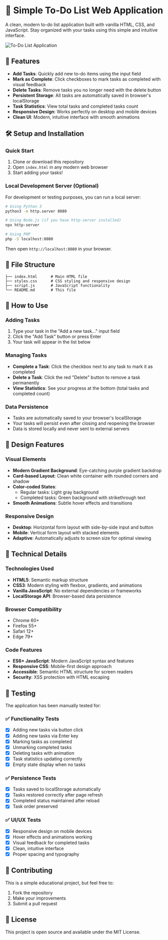 # 📝 Simple To-Do List Web Application

A clean, modern to-do list application built with vanilla HTML, CSS, and JavaScript. Stay organized with your tasks using this simple and intuitive interface.

![To-Do List Application](https://github.com/user-attachments/assets/d73102f1-2b1e-4120-bfde-7a4d608cf7b1)

## 🚀 Features

- **Add Tasks**: Quickly add new to-do items using the input field
- **Mark as Complete**: Click checkboxes to mark tasks as completed with visual feedback
- **Delete Tasks**: Remove tasks you no longer need with the delete button
- **Persistent Storage**: All tasks are automatically saved in browser's localStorage
- **Task Statistics**: View total tasks and completed tasks count
- **Responsive Design**: Works perfectly on desktop and mobile devices
- **Clean UI**: Modern, intuitive interface with smooth animations

## 🛠️ Setup and Installation

### Quick Start
1. Clone or download this repository
2. Open `index.html` in any modern web browser
3. Start adding your tasks!

### Local Development Server (Optional)
For development or testing purposes, you can run a local server:

```bash
# Using Python 3
python3 -m http.server 8080

# Using Node.js (if you have http-server installed)
npx http-server

# Using PHP
php -S localhost:8080
```

Then open `http://localhost:8080` in your browser.

## 📁 File Structure

```
├── index.html      # Main HTML file
├── styles.css      # CSS styling and responsive design
├── script.js       # JavaScript functionality
└── README.md       # This file
```

## 🎯 How to Use

### Adding Tasks
1. Type your task in the "Add a new task..." input field
2. Click the "Add Task" button or press Enter
3. Your task will appear in the list below

### Managing Tasks
- **Complete a Task**: Click the checkbox next to any task to mark it as completed
- **Delete a Task**: Click the red "Delete" button to remove a task permanently
- **View Statistics**: See your progress at the bottom (total tasks and completed count)

### Data Persistence
- Tasks are automatically saved to your browser's localStorage
- Your tasks will persist even after closing and reopening the browser
- Data is stored locally and never sent to external servers

## 🎨 Design Features

### Visual Elements
- **Modern Gradient Background**: Eye-catching purple gradient backdrop
- **Card-based Layout**: Clean white container with rounded corners and shadow
- **Color-coded States**: 
  - Regular tasks: Light gray background
  - Completed tasks: Green background with strikethrough text
- **Smooth Animations**: Subtle hover effects and transitions

### Responsive Design
- **Desktop**: Horizontal form layout with side-by-side input and button
- **Mobile**: Vertical form layout with stacked elements
- **Adaptive**: Automatically adjusts to screen size for optimal viewing

## 🔧 Technical Details

### Technologies Used
- **HTML5**: Semantic markup structure
- **CSS3**: Modern styling with flexbox, gradients, and animations
- **Vanilla JavaScript**: No external dependencies or frameworks
- **LocalStorage API**: Browser-based data persistence

### Browser Compatibility
- Chrome 60+
- Firefox 55+
- Safari 12+
- Edge 79+

### Code Features
- **ES6+ JavaScript**: Modern JavaScript syntax and features
- **Responsive CSS**: Mobile-first design approach
- **Accessible**: Semantic HTML structure for screen readers
- **Security**: XSS protection with HTML escaping

## 🧪 Testing

The application has been manually tested for:

### ✅ Functionality Tests
- [x] Adding new tasks via button click
- [x] Adding new tasks via Enter key
- [x] Marking tasks as completed
- [x] Unmarking completed tasks
- [x] Deleting tasks with animation
- [x] Task statistics updating correctly
- [x] Empty state display when no tasks

### ✅ Persistence Tests
- [x] Tasks saved to localStorage automatically
- [x] Tasks restored correctly after page refresh
- [x] Completed status maintained after reload
- [x] Task order preserved

### ✅ UI/UX Tests
- [x] Responsive design on mobile devices
- [x] Hover effects and animations working
- [x] Visual feedback for completed tasks
- [x] Clean, intuitive interface
- [x] Proper spacing and typography

## 🤝 Contributing

This is a simple educational project, but feel free to:
1. Fork the repository
2. Make your improvements
3. Submit a pull request

## 📄 License

This project is open source and available under the MIT License.